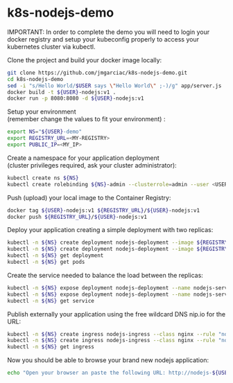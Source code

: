 # k8s-nodejs-demo

IMPORTANT: In order to complete the demo you will need to login your docker registry and setup your kubeconfig properly to access your kubernetes cluster via kubectl.


Clone the project and build your docker image locally:  
```bash
git clone https://github.com/jmgarciac/k8s-nodejs-demo.git
cd k8s-nodejs-demo
sed -i "s/Hello World/$USER says \"Hello World\" ;-)/g" app/server.js
docker build -t ${USER}-nodejs:v1 .
docker run -p 8080:8080 -d ${USER}-nodejs:v1
```

Setup your environment  
(remember change the values to fit your environment) :  
``` bash
export NS="${USER}-demo"
export REGISTRY_URL=<MY-REGISTRY>
export PUBLIC_IP=<MY_IP>
```

Create a namespace for your application deployment  
(cluster privileges required, ask your cluster administrator):  
``` bash
kubectl create ns ${NS}
kubectl create rolebinding ${NS}-admin --clusterrole=admin --user <USER>
```

Push (upload) your local image to the Container Registry:  
``` bash
docker tag ${USER}-nodejs:v1 ${REGISTRY_URL}/${USER}-nodejs:v1
docker push ${REGISTRY_URL}/${USER}-nodejs:v1
```

Deploy your application creating a simple deployment with two replicas:
``` bash
kubectl -n ${NS} create deployment nodejs-deployment --image ${REGISTRY_URL}/${USER}-nodejs:v1 --port 8080 --replicas 2 --dry-run=client -o yaml
kubectl -n ${NS} create deployment nodejs-deployment --image ${REGISTRY_URL}/${USER}-nodejs:v1 --port 8080 --replicas 2
kubectl -n ${NS} get deployment
kubectl -n ${NS} get pods
```

Create the service needed to balance the load between the replicas:  
``` bash
kubectl -n ${NS} expose deployment nodejs-deployment --name nodejs-service --dry-run=client -o yaml
kubectl -n ${NS} expose deployment nodejs-deployment --name nodejs-service
kubectl -n ${NS} get service
``` 

Publish externally your application using the free wildcard DNS nip.io for the URL: 
``` bash
kubectl -n ${NS} create ingress nodejs-ingress --class nginx --rule "nodejs-${USER}.${PUBLIC_IP}.nip.io/*=nodejs-service:8080" --dry-run=client -o yaml
kubectl -n ${NS} create ingress nodejs-ingress --class nginx --rule "nodejs-${USER}.${PUBLIC_IP}.nip.io/*=nodejs-service:8080"
kubectl -n ${NS} get ingress
```

Now you should be able to browse your brand new nodejs application: 
``` bash
echo "Open your browser an paste the following URL: http://nodejs-${USER}.${PUBLIC_IP}.nip.io"
```

